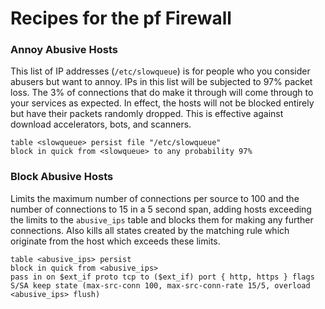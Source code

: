 # Recipes for the pf Firewall

### Annoy Abusive Hosts
This list of IP addresses (`/etc/slowqueue`) is for people who you consider abusers but want to annoy. IPs in this list will be subjected to 97% packet loss. The 3% of connections that do make it through will come through to your services as expected. In effect, the hosts will not be blocked entirely but have their packets randomly dropped. This is effective against download accelerators, bots, and scanners.
```
table <slowqueue> persist file "/etc/slowqueue"
block in quick from <slowqueue> to any probability 97%
```

### Block Abusive Hosts
Limits the maximum number of connections per source to 100 and the number of connections to 15 in a 5 second span, adding hosts exceeding the limits to the `abusive_ips` table and blocks them for making any further connections. Also kills all states created by the matching rule which originate from the host which exceeds these limits.
```
table <abusive_ips> persist
block in quick from <abusive_ips>
pass in on $ext_if proto tcp to ($ext_if) port { http, https } flags S/SA keep state (max-src-conn 100, max-src-conn-rate 15/5, overload <abusive_ips> flush)
```

